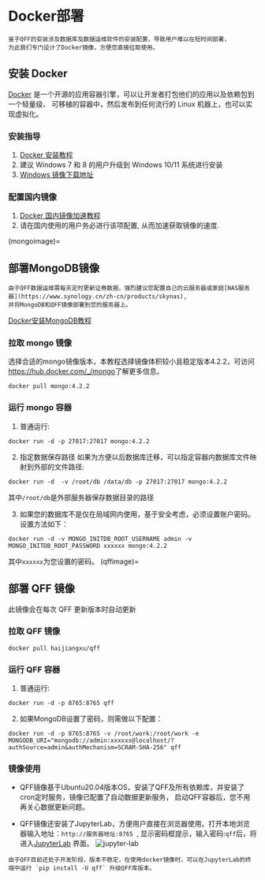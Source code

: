 #  Docker部署

```{admonition} 说明
鉴于QFF的安装涉及数据库及数据运维软件的安装配置，导致用户难以在短时间部署，
为此我们专门设计了Docker镜像，方便您直接拉取使用。
```

## 安装 Docker
[Docker](https://www.docker.com/) 是一个开源的应用容器引擎，可以让开发者打包他们的应用以及依赖包到一个轻量级、
可移植的容器中，然后发布到任何流行的 Linux 机器上，也可以实现虚拟化。

### 安装指导

1. [Docker 安装教程](https://www.runoob.com/docker/docker-tutorial.html)
2. 建议 Windows 7 和 8 的用户升级到 Windows 10/11 系统进行安装
3. [Windows 镜像下载地址](https://msdn.itellyou.cn/)

### 配置国内镜像

1. [Docker 国内镜像加速教程](https://www.runoob.com/docker/docker-mirror-acceleration.html)
2. 请在国内使用的用户务必进行该项配置, 从而加速获取镜像的速度.

(mongoimage)=
## 部署MongoDB镜像

```{important}
由于QFF数据运维需每天定时更新证券数据，强烈建议您配置自己的云服务器或家庭[NAS服务器](https://www.synology.cn/zh-cn/products/skynas),
并将MongoDB和QFF镜像部署到您的服务器上。
```
[Docker安装MongoDB教程](https://www.runoob.com/docker/docker-install-mongodb.html)

### 拉取 mongo 镜像
选择合适的mongo镜像版本，本教程选择镜像体积较小且稳定版本4.2.2，可访问<https://hub.docker.com/_/mongo>了解更多信息。

```
docker pull mongo:4.2.2
```

### 运行 mongo 容器

1. 普通运行:
```
docker run -d -p 27017:27017 mongo:4.2.2
```

2. 指定数据保存路径
如果为方便以后数据库迁移，可以指定容器内数据库文件映射到外部的文件路径:

```
docker run -d  -v /root/db /data/db -p 27017:27017 mongo:4.2.2
```
其中`/root/db`是外部服务器保存数据目录的路径

3. 如果您的数据库不是仅在局域网内使用，基于安全考虑，必须设置账户密码。设置方法如下：
```
docker run -d -v MONGO_INITDB_ROOT_USERNAME admin -v MONGO_INITDB_ROOT_PASSWORD xxxxxx mongo:4.2.2
```
其中`xxxxxx`为您设置的密码。
(qffimage)=
## 部署 QFF 镜像

此镜像会在每次 QFF 更新版本时自动更新


### 拉取 QFF 镜像

```
docker pull haijiangxu/qff
```

### 运行 QFF 容器
1. 普通运行:
```
docker run -d -p 8765:8765 qff
```
2. 如果MongoDB设置了密码，则需做以下配置：
```
docker run -d -p 8765:8765 -v /root/work:/root/work -e MONGODB_URI="mongodb://admin:xxxxxx@localhost/?authSource=admin&authMechanism=SCRAM-SHA-256" qff
```

### 镜像使用

- QFF镜像基于Ubuntu20.04版本OS，安装了QFF及所有依赖库，并安装了cron定时服务，镜像已配置了自动数据更新服务，
  启动QFF容器后，您不用再关心数据更新问题。
  
- QFF镜像还安装了JupyterLab，方便用户直接在浏览器使用。打开本地浏览器输入地址：```http://服务器地址:8765 ```,
显示密码框提示，输入密码:`qff`后，将进入[JupyterLab](https://jupyter.org/try) 界面。
![jupyter-lab](https://jupyter.org/assets/homepage/labpreview.webp)

```{important}
由于QFF目前还处于开发阶段，版本不稳定，在使用docker镜像时，可以在JupyterLab的终端中运行 `pip install -U qff` 升级QFF库版本。 
```